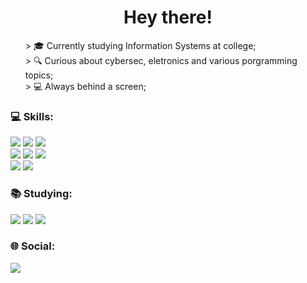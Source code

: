 <h1 align="center">Hey there!</h1>

<ul type="none">
  <li>> 🎓 Currently studying Information Systems at college;</li>
  <li>> 🔍 Curious about cybersec, eletronics and various porgramming topics;</li>
  <li>> 💻 Always behind a screen;</li>
</ul>


<h3 align="left">💻 Skills:</h3>
<p>
  <img src="https://img.shields.io/badge/Debian-A81D33?style=for-the-badge&logo=debian&logoColor=white"/>
  <img src="https://img.shields.io/badge/Windows-0078D6?style=for-the-badge&logo=windows&logoColor=white"/>
  <img src="https://img.shields.io/badge/Visual_Studio_Code-0078D4?style=for-the-badge&logo=visual%20studio%20code&logoColor=white"/>
  <br>
  <img src="https://img.shields.io/badge/C%2B%2B-00599C?style=for-the-badge&logo=c%2B%2B&logoColor=white"/>
  <img src="https://img.shields.io/badge/Java-ED8B00?style=for-the-badge&logo=openjdk&logoColor=white"/>
  <img src="https://img.shields.io/badge/Vue.js-35495E?style=for-the-badge&logo=vue.js&logoColor=4FC08D"/>
  <br>
  <img src="https://img.shields.io/badge/GIT-E44C30?style=for-the-badge&logo=git&logoColor=white"/>
  <img src="https://img.shields.io/badge/MySQL-00000F?style=for-the-badge&logo=mysql&logoColor=white"/>
</p>

<h3 align="left">📚 Studying: </h3>
<p>
  <img src="https://img.shields.io/badge/Python-14354C?style=for-the-badge&logo=python&logoColor=white"/>
  <img src="https://img.shields.io/badge/Django-092E20?style=for-the-badge&logo=django&logoColor=white"/>
  <img src="https://img.shields.io/badge/Shell_Script-121011?style=for-the-badge&logo=gnu-bash&logoColor=white"/>
</p>

<h3 align="left">🌐 Social:</h3>
<p align="left">
<a href="https://www.linkedin.com/in/guilherme-ferreira-freitas-954299239/"><img src="https://img.shields.io/badge/LinkedIn-0077B5?style=for-the-badge&logo=linkedin&logoColor=white"></a>
</p>
